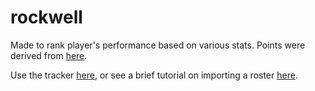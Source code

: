 # rockwell

Made to rank player's performance based on various stats. Points were derived from [here](https://www.playtogga.com/scoring).

Use the tracker [here](https://footykeeper.github.io/rockwell/tracker/), or see a brief tutorial on importing a roster [here](https://footykeeper.github.io/rockwell/media/tutorials/footykeeper-basic-tutorial.webm).
